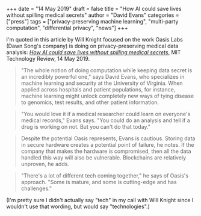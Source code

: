 +++
date = "14 May 2019"
draft = false
title = "How AI could save lives without spilling medical secrets"
author = "David Evans"
categories = ["press"]
tags = ["privacy-preserving machine learning", "multi-party computation", "differential privacy", "news"]
+++

I'm quoted in this article by Will Knight focused on the work Oasis Labs (Dawn Song's company) is doing on privacy-preserving medical data analysis: [_How AI could save lives without spilling medical secrets_](https://www.technologyreview.com/s/613520/how-ai-could-save-lives-without-spilling-secrets/), MIT Technology Review, 14 May 2019.

> "The whole notion of doing computation while keeping data secret is an incredibly powerful one," says David Evans, who specializes in machine learning and security at the University of Virginia. When applied across hospitals and patient populations, for instance, machine learning might unlock completely new ways of tying disease to genomics, test results, and other patient information.

> "You would love it if a medical researcher could learn on everyone's medical records," Evans says. "You could do an analysis and tell if a drug is working on not. But you can't do that today."

> Despite the potential Oasis represents, Evans is cautious. Storing data in secure hardware creates a potential point of failure, he notes. If the company that makes the hardware is compromised, then all the data handled this way will also be vulnerable. Blockchains are relatively unproven, he adds.

> "There's a lot of different tech coming together," he says of Oasis's approach. "Some is mature, and some is cutting-edge and has challenges."

(I'm pretty sure I didn't actually say "tech" in my call with Will
Knight since I wouldn't use that wording, but would say
"technologies".)